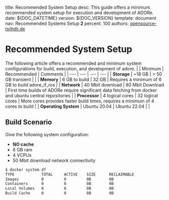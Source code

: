 title:      Recommended System Setup
desc:       This guide offers a minimum recommended system setup for execution and development of ADORe.
date:       ${DOC_DATETIME}
version:    ${DOC_VERSION}
template:   document
nav:        Recommended Systems Setup __2__
percent:    100
authors:    opensource-ts@dlr.de

# Recommended System Setup 
The following article offers a recommended and minimum system configurations
for build, execution, and development of adore.
|     | Minimum | Recommended | Comments |
| --- | --- | --- | --- |
| **Storage** | ~18 GB | \> 50 GB transient |     |
| **Memory** | 6 GB to build | 32 GB |   Requires a minimum of 6 GB to build adore_if_ros  |
| **Network** | 40 Mbit download | 80 Mbit Download | First time builds of ADORe require significant data fetching from docker and ubuntu central repositories |
| **Processor** | 4 logical cores | 32 logical cores | More cores provides faster build times, requires a minimum of 4 cores to build |
| **Operating System** | Ubuntu 20.04 | Ubuntu 22.04 |     |


## Build Scenario
Give the following system configuration:
- **NO cache** 
- 6 GB ram
- 4 VCPUs
- 50 Mbit download network connectivity

```bash
$ docker system df
TYPE            TOTAL     ACTIVE    SIZE      RECLAIMABLE                                                                                                     
Images          0         0         0B        0B                                                                                                              
Containers      0         0         0B        0B                                                                                                              
Local Volumes   0         0         0B        0B                                                                                                              
Build Cache     0         0         0B        0B 
```


